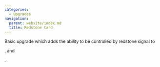 ```yaml
---
categories:
  - Upgrades
navigation:
  parent: website/index.md
  title: Redstone Card
---
```


Basic upgrade which adds the ability to be controlled by redstone signal to

<ItemLink id="import_bus" />, <ItemLink id="export_bus" /> and <ItemLink id="io_port" />

.

<RecipeFor id="redstone_card" />
